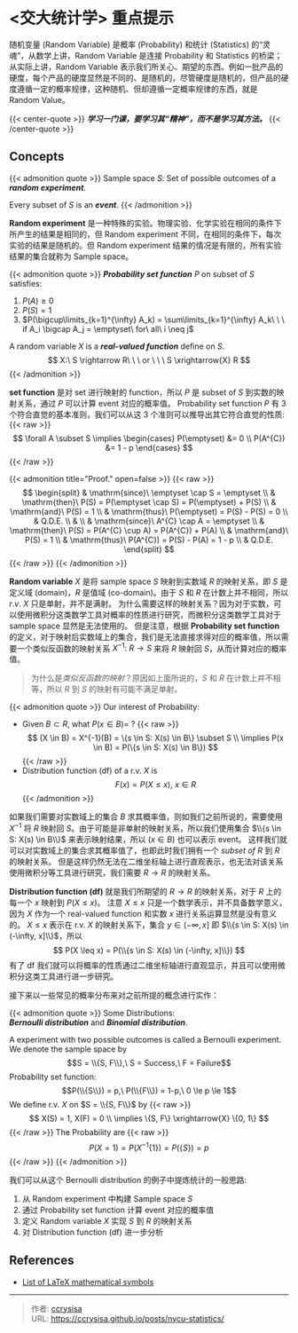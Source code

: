 # <交大统计学> 重点提示


随机变量 (Random Variable) 是概率 (Probability) 和统计 (Statistics) 的“灵魂”，从数学上讲，Random Variable 是连接 Probability 和 Statistics 的桥梁；从实际上讲，Random Variable 表示我们所关心、期望的东西。例如一批产品的硬度，每个产品的硬度显然是不同的、是随机的，尽管硬度是随机的，但产品的硬度遵循一定的概率规律，这种随机、但却遵循一定概率规律的东西，就是 Random Value。

<!--more-->

{{< center-quote >}}
***学习一门课，要学习其“精神”，而不是学习其方法。***
{{< /center-quote >}}

## Concepts

{{< admonition quote >}}
Sample space $S$: Set of possible outcomes of a ***random experiment***.

Every subset of $S$ is an ***event***.
{{< /admonition >}}

**Random experiment** 是一种特殊的实验。物理实验、化学实验在相同的条件下所产生的结果是相同的，但 Random experiment 不同，在相同的条件下，每次实验的结果是随机的。但 Random experiment 结果的情况是有限的，所有实验结果的集合就称为 Sample space。

{{< admonition quote >}}
***Probability set function*** $P$ on subset of $S$ satisfies:
1. $P(A) \geq 0$
2. $P(S) = 1$
3. $P(\bigcup\limits_{k=1}^{\infty} A_k) = \sum\limits_{k=1}^{\infty} A_k\ \ \ if A_i \bigcap A_j = \emptyset\ for\ all\ i \neq j$

A random variable $X$ is a ***real-valued function*** define on $S$.
$$
X:\ S \rightarrow R\ \ \ or \ \ \ S \xrightarrow{X} R
$$
{{< /admonition >}}

**set function** 是对 set 进行映射的 function，所以 $P$ 是 subset of $S$ 到实数的映射关系，通过 $P$ 可以计算 event 对应的概率值。
Probability set function $P$ 有 3 个符合直觉的基本准则，我们可以从这 3 个准则可以推导出其它符合直觉的性质:
{{< raw >}}
$$
\forall A \subset S \implies
\begin{cases}
  P(\emptyset) &= 0 \\
  P(A^{C}) &= 1 - p
\end{cases}
$$
{{< /raw >}}

{{< admonition title="Proof." open=false >}}
{{< raw >}}
$$
\begin{split}
& \mathrm{since}\ \emptyset \cap S = \emptyset \\
& \mathrm{then}\ P(S) = P(\emptyset \cap S) = P(\emptyset) + P(S) \\
& \mathrm{and}\ P(S) = 1 \\
& \mathrm{thus}\ P(\emptyset) = P(S) - P(S) = 0 \\
& Q.D.E. \\
& \\
& \mathrm{since}\ A^{C} \cap A = \emptyset \\
& \mathrm{then}\ P(S) = P(A^{C} \cup A) = P(A^{C}) + P(A) \\
& \mathrm{and}\ P(S) = 1 \\
& \mathrm{thus}\ P(A^{C}) = P(S) - P(A) = 1 - p \\
& Q.D.E.
\end{split}
$$
{{< /raw >}}
{{< /admonition >}}



**Random variable** $X$ 是将 sample space $S$ 映射到实数域 $R$ 的映射关系，即 $S$ 是定义域 (domain)，$R$ 是值域 (co-domain)。由于 $S$ 和 $R$ 在计数上并不相同，所以 $r.v.\ X$ 只是单射，并不是满射。
为什么需要这样的映射关系？因为对于实数，可以使用微积分这类数学工具对概率的性质进行研究，而微积分这类数学工具对于 sample space 显然是无法使用的。
但是注意，根据 **Probability set function** 的定义，对于映射后实数域上的集合，我们是无法直接求得对应的概率值，所以需要一个类似反函数的映射关系 $X^{-1}:\ R \rightarrow S$ 来将 $R$ 映射回 $S$，从而计算对应的概率值。

> 为什么是*类似反函数的映射*？原因如上面所说的，$S$ 和 $R$ 在计数上并不相等，所以 $R$ 到 $S$ 的映射有可能不满足单射。

{{< admonition quote >}}
Our interest of Probability:
- Given $B \subset R$, what $P(x \in B) =\ ?$
  {{< raw >}}
  $$
  (X \in B) = X^{-1}(B) = \{s \in S: X(s) \in B\} \subset S \\
  \implies P(x \in B) = P(\{s \in S: X(s) \in B\})
  $$
  {{< /raw >}}
- Distribution function (df) of a r.v. $X$ is
  $$
  F(x) = P(X \leq x),\ x \in R
  $$
{{< /admonition >}}

如果我们需要对实数域上的集合 $B$ 求其概率值，则如我们之前所说的，需要使用 $X^{-1}$ 将 $R$ 映射回 $S$。由于可能是非单射的映射关系，所以我们使用集合 $\\{s \in S: X(s) \in B\\}$ 来表示映射结果，所以 $(x \in B)$ 也可以表示 event。
这样我们就可以对实数域上的集合求其概率值了，也即此时我们拥有一个 $subset\ of\ R$ 到 $R$ 的映射关系。
但是这样仍然无法在二维坐标轴上进行直观表示，也无法对该关系使用微积分等工具进行研究，我们需要 $R \rightarrow R$ 的映射关系。

**Distribution function (df)** 就是我们所期望的 $R \rightarrow R$ 的映射关系，对于 $R$ 上的每一个 $x$ 映射到 $P(X \leq x)$。
注意 $X \leq x$ 只是一个数学表示，并不具备数学意义，因为 $X$ 作为一个 real-valued function 和实数 $x$ 进行关系运算显然是没有意义的。
$X \leq x$ 表示在 r.v. $X$ 的映射关系下，集合 $y \in (-\infty, x]$ 即 $\\{s \in S: X(s) \in (-\infty, x]\\}$，所以 
$$
P(X \leq x) = P(\\{s \in S: X(s) \in (-\infty, x]\\})
$$
有了 df 我们就可以将概率的性质通过二维坐标轴进行直观显示，并且可以使用微积分这类工具进行进一步研究。

接下来以一些常见的概率分布来对之前所提的概念进行实作：

{{< admonition quote >}}
Some Distributions:   
***Bernoulli distribution*** and ***Binomial distribution***.   

A experiment with two possible outcomes is called a Bernoulli experiment.
We denote the sample space by 
$$S = \\{S, F\\},\ S = Success,\ F = Failure$$
Probability set function: 
$$P(\\{S\\}) = p,\ P(\\{F\\}) = 1-p,\ 0 \le p \le 1$$
We define r.v. $X$ on $S = \\{S, F\\}$ by
{{< raw >}}
$$
X(S) = 1, X(F) = 0 \\
\implies \{S, F\} \xrightarrow{X} \{0, 1\}
$$
{{< /raw >}}
The Probability are
{{< raw >}}
$$
P(X = 1) = P(X^{-1}\{1\}) = P(\{S\}) = p
$$
{{< /raw >}}
{{< /admonition >}}

我们可以从这个 Bernoulli distribution 的例子中提炼统计的一般思路:
1. 从 Random experiment 中构建 Sample space $S$
2. 通过 Probability set function 计算 event 对应的概率值
3. 定义 Random variable $X$ 实现 $S$ 到 $R$ 的映射关系
4. 对 Distribution function (df) 进一步分析

## References

- [List of LaTeX mathematical symbols](https://oeis.org/wiki/List_of_LaTeX_mathematical_symbols)


---

> 作者: [ccrysisa](https://github.com/ccrysisa)  
> URL: https://ccrysisa.github.io/posts/nycu-statistics/  

